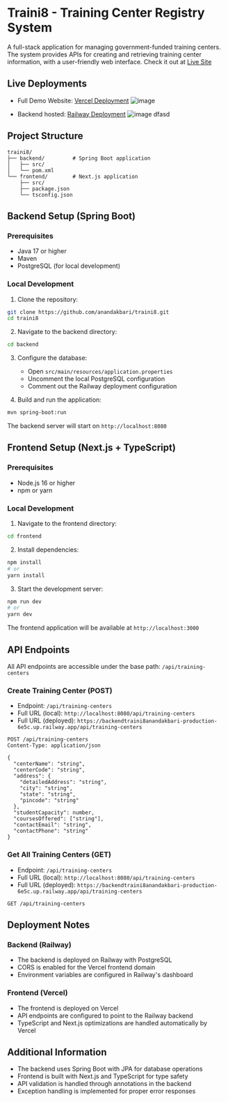 # Traini8 - Training Center Registry System

A full-stack application for managing government-funded training centers. The system provides APIs for creating and retrieving training center information, with a user-friendly web interface. Check it out at [Live Site](https://backend-traini8-anand-akbari-nxodcmv3e-anand-akbaris-projects.vercel.app/)

## Live Deployments
- Full Demo Website: [Vercel Deployment](https://backend-traini8-anand-akbari-nxodcmv3e-anand-akbaris-projects.vercel.app/)
![image](https://github.com/user-attachments/assets/c0299154-4a60-4629-8b88-dc90d57c3acd)


- Backend hosted: [Railway Deployment](https://backendtraini8anandakbari-production-6e5c.up.railway.app)
![image](https://github.com/user-attachments/assets/c6a29180-8b5b-4214-adff-f46d43518cbc)
dfasd


## Project Structure

```
traini8/
├── backend/         # Spring Boot application
│   ├── src/
│   └── pom.xml
└── frontend/        # Next.js application
    ├── src/
    ├── package.json
    └── tsconfig.json
```

## Backend Setup (Spring Boot)

### Prerequisites
- Java 17 or higher
- Maven
- PostgreSQL (for local development)

### Local Development

1. Clone the repository:
```bash
git clone https://github.com/anandakbari/traini8.git
cd traini8
```

2. Navigate to the backend directory:
```bash
cd backend
```

3. Configure the database:
   - Open `src/main/resources/application.properties`
   - Uncomment the local PostgreSQL configuration
   - Comment out the Railway deployment configuration

4. Build and run the application:
```bash
mvn spring-boot:run
```

The backend server will start on `http://localhost:8080`

## Frontend Setup (Next.js + TypeScript)

### Prerequisites
- Node.js 16 or higher
- npm or yarn

### Local Development

1. Navigate to the frontend directory:
```bash
cd frontend
```

2. Install dependencies:
```bash
npm install
# or
yarn install
```

3. Start the development server:
```bash
npm run dev
# or
yarn dev
```

The frontend application will be available at `http://localhost:3000`

## API Endpoints

All API endpoints are accessible under the base path: `/api/training-centers`

### Create Training Center (POST)
- Endpoint: `/api/training-centers`
- Full URL (local): `http://localhost:8080/api/training-centers`
- Full URL (deployed): `https://backendtraini8anandakbari-production-6e5c.up.railway.app/api/training-centers`
```
POST /api/training-centers
Content-Type: application/json

{
  "centerName": "string",
  "centerCode": "string",
  "address": {
    "detailedAddress": "string",
    "city": "string",
    "state": "string",
    "pincode": "string"
  },
  "studentCapacity": number,
  "coursesOffered": ["string"],
  "contactEmail": "string",
  "contactPhone": "string"
}
```

### Get All Training Centers (GET)
- Endpoint: `/api/training-centers`
- Full URL (local): `http://localhost:8080/api/training-centers`
- Full URL (deployed): `https://backendtraini8anandakbari-production-6e5c.up.railway.app/api/training-centers`

```
GET /api/training-centers
```

## Deployment Notes

### Backend (Railway)
- The backend is deployed on Railway with PostgreSQL
- CORS is enabled for the Vercel frontend domain
- Environment variables are configured in Railway's dashboard

### Frontend (Vercel)
- The frontend is deployed on Vercel
- API endpoints are configured to point to the Railway backend
- TypeScript and Next.js optimizations are handled automatically by Vercel

## Additional Information

- The backend uses Spring Boot with JPA for database operations
- Frontend is built with Next.js and TypeScript for type safety
- API validation is handled through annotations in the backend
- Exception handling is implemented for proper error responses
